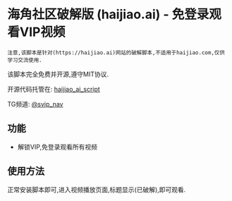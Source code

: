 # 海角社区破解版 (haijiao.ai) - 免登录观看VIP视频

`注意,该脚本是针对(https://haijiao.ai)网站的破解脚本,不适用于haijiao.com,仅供学习交流使用.`

该脚本完全免费并开源,遵守MIT协议.

开源代码托管在: [haijiao_ai_script](https://github.com/sex2048/haijiao_ai_script)

TG频道: [@svip_nav](https://github.com/sex2048/haijiao_ai_script)


## 功能

- 解锁VIP,免登录观看所有视频

## 使用方法

正常安装脚本即可,进入视频播放页面,标题显示(已破解),即可观看.

